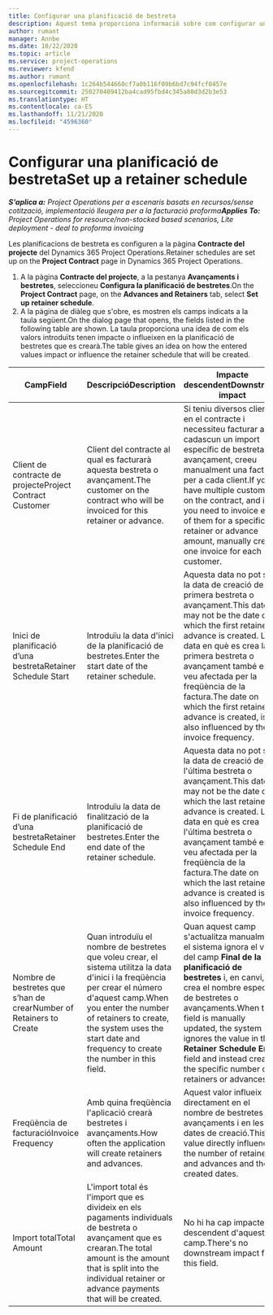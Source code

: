 ```yaml
---
title: Configurar una planificació de bestreta
description: Aquest tema proporciona informació sobre com configurar una planificació de bestreta al Project Operations.
author: rumant
manager: Annbe
ms.date: 10/22/2020
ms.topic: article
ms.service: project-operations
ms.reviewer: kfend
ms.author: rumant
ms.openlocfilehash: 1c264b544660cf7a0b116f09b6bd7c94fcf0457e
ms.sourcegitcommit: 250270409412ba4cad95fbd4c345a80d3d2b3e53
ms.translationtype: HT
ms.contentlocale: ca-ES
ms.lasthandoff: 11/21/2020
ms.locfileid: "4596360"
---
```

# <a name="set-up-a-retainer-schedule"></a><span data-ttu-id="bf999-103">Configurar una planificació de bestreta</span><span class="sxs-lookup"><span data-stu-id="bf999-103">Set up a retainer schedule</span></span>

<span data-ttu-id="bf999-104">_**S'aplica a:** Project Operations per a escenaris basats en recursos/sense cotització, implementació lleugera per a la facturació proforma_</span><span class="sxs-lookup"><span data-stu-id="bf999-104">_**Applies To:** Project Operations for resource/non-stocked based scenarios, Lite deployment - deal to proforma invoicing_</span></span>

<span data-ttu-id="bf999-105">Les planificacions de bestreta es configuren a la pàgina **Contracte del projecte** del Dynamics 365 Project Operations.</span><span class="sxs-lookup"><span data-stu-id="bf999-105">Retainer schedules are set up on the **Project Contract** page in Dynamics 365 Project Operations.</span></span>

1. <span data-ttu-id="bf999-106">A la pàgina **Contracte del projecte**, a la pestanya **Avançaments i bestretes**, seleccioneu **Configura la planificació de bestretes**.</span><span class="sxs-lookup"><span data-stu-id="bf999-106">On the **Project Contract** page, on the **Advances and Retainers** tab, select **Set up retainer schedule**.</span></span>
2. <span data-ttu-id="bf999-107">A la pàgina de diàleg que s'obre, es mostren els camps indicats a la taula següent.</span><span class="sxs-lookup"><span data-stu-id="bf999-107">On the dialog page that opens, the fields listed in the following table are shown.</span></span> <span data-ttu-id="bf999-108">La taula proporciona una idea de com els valors introduïts tenen impacte o influeixen en la planificació de bestretes que es crearà.</span><span class="sxs-lookup"><span data-stu-id="bf999-108">The table gives an idea on how the entered values impact or influence the retainer schedule that will be created.</span></span>

| <span data-ttu-id="bf999-109">Camp</span><span class="sxs-lookup"><span data-stu-id="bf999-109">Field</span></span> | <span data-ttu-id="bf999-110">Descripció</span><span class="sxs-lookup"><span data-stu-id="bf999-110">Description</span></span> | <span data-ttu-id="bf999-111">Impacte descendent</span><span class="sxs-lookup"><span data-stu-id="bf999-111">Downstream impact</span></span> |
| --- | --- | --- |
| <span data-ttu-id="bf999-112">Client de contracte de projecte</span><span class="sxs-lookup"><span data-stu-id="bf999-112">Project Contract Customer</span></span> | <span data-ttu-id="bf999-113">Client del contracte al qual es facturarà aquesta bestreta o avançament.</span><span class="sxs-lookup"><span data-stu-id="bf999-113">The customer on the contract who will be invoiced for this retainer or advance.</span></span> | <span data-ttu-id="bf999-114">Si teniu diversos clients en el contracte i necessiteu facturar a cadascun un import específic de bestreta o avançament, creeu manualment una factura per a cada client.</span><span class="sxs-lookup"><span data-stu-id="bf999-114">If you have multiple customers on the contract, and if you need to invoice each of them for a specific retainer or advance amount, manually create one invoice for each customer.</span></span> |
| <span data-ttu-id="bf999-115">Inici de planificació d’una bestreta</span><span class="sxs-lookup"><span data-stu-id="bf999-115">Retainer Schedule Start</span></span> | <span data-ttu-id="bf999-116">Introduïu la data d'inici de la planificació de bestretes.</span><span class="sxs-lookup"><span data-stu-id="bf999-116">Enter the start date of the retainer schedule.</span></span> | <span data-ttu-id="bf999-117">Aquesta data no pot ser la data de creació de la primera bestreta o avançament.</span><span class="sxs-lookup"><span data-stu-id="bf999-117">This date may not be the date on which the first retainer or advance is created.</span></span> <span data-ttu-id="bf999-118">La data en què es crea la primera bestreta o avançament també es veu afectada per la freqüència de la factura.</span><span class="sxs-lookup"><span data-stu-id="bf999-118">The date on which the first retainer or advance is created, is also influenced by the invoice frequency.</span></span> |
| <span data-ttu-id="bf999-119">Fi de planificació d’una bestreta</span><span class="sxs-lookup"><span data-stu-id="bf999-119">Retainer Schedule End</span></span> | <span data-ttu-id="bf999-120">Introduïu la data de finalització de la planificació de bestretes.</span><span class="sxs-lookup"><span data-stu-id="bf999-120">Enter the end date of the retainer schedule.</span></span> | <span data-ttu-id="bf999-121">Aquesta data no pot ser la data de creació de l'última bestreta o avançament.</span><span class="sxs-lookup"><span data-stu-id="bf999-121">This date may not be the date on which the last retainer or advance is created.</span></span> <span data-ttu-id="bf999-122">La data en què es crea l'última bestreta o avançament també es veu afectada per la freqüència de la factura.</span><span class="sxs-lookup"><span data-stu-id="bf999-122">The date on which the last retainer or advance is created is also influenced by the invoice frequency.</span></span> |
| <span data-ttu-id="bf999-123">Nombre de bestretes que s’han de crear</span><span class="sxs-lookup"><span data-stu-id="bf999-123">Number of Retainers to Create</span></span> | <span data-ttu-id="bf999-124">Quan introduïu el nombre de bestretes que voleu crear, el sistema utilitza la data d'inici i la freqüència per crear el número d'aquest camp.</span><span class="sxs-lookup"><span data-stu-id="bf999-124">When you enter the number of retainers to create, the system uses the start date and frequency to create the number in this field.</span></span> | <span data-ttu-id="bf999-125">Quan aquest camp s'actualitza manualment, el sistema ignora el valor del camp **Final de la planificació de bestretes** i, en canvi, crea el nombre específic de bestretes o avançaments.</span><span class="sxs-lookup"><span data-stu-id="bf999-125">When this field is manually updated, the system ignores the value in the **Retainer Schedule End** field and instead creates the specific number of retainers or advances.</span></span> |
| <span data-ttu-id="bf999-126">Freqüència de facturació</span><span class="sxs-lookup"><span data-stu-id="bf999-126">Invoice Frequency</span></span> | <span data-ttu-id="bf999-127">Amb quina freqüència l'aplicació crearà bestretes i avançaments.</span><span class="sxs-lookup"><span data-stu-id="bf999-127">How often the application will create retainers and advances.</span></span> | <span data-ttu-id="bf999-128">Aquest valor influeix directament en el nombre de bestretes i avançaments i en les dates de creació.</span><span class="sxs-lookup"><span data-stu-id="bf999-128">This value directly influences the number of retainers and advances and the created dates.</span></span> |
| <span data-ttu-id="bf999-129">Import total</span><span class="sxs-lookup"><span data-stu-id="bf999-129">Total Amount</span></span> | <span data-ttu-id="bf999-130">L'import total és l'import que es divideix en els pagaments individuals de bestreta o avançament que es crearan.</span><span class="sxs-lookup"><span data-stu-id="bf999-130">The total amount is the amount that is split into the individual retainer or advance payments that will be created.</span></span> | <span data-ttu-id="bf999-131">No hi ha cap impacte descendent d'aquest camp.</span><span class="sxs-lookup"><span data-stu-id="bf999-131">There's no downstream impact for this field.</span></span> |
